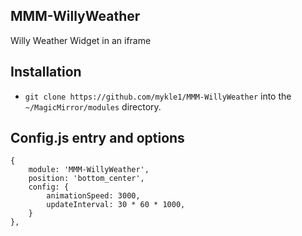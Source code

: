 ## MMM-WillyWeather

Willy Weather Widget in an iframe

## Installation

* `git clone https://github.com/mykle1/MMM-WillyWeather` into the `~/MagicMirror/modules` directory.

## Config.js entry and options

    {
        module: 'MMM-WillyWeather',
        position: 'bottom_center',
        config: {
            animationSpeed: 3000,
            updateInterval: 30 * 60 * 1000,
        }
    },
